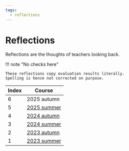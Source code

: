 ```yaml
---
tags:
  - reflections
---
```


# Reflections

Reflections are the thoughts of teachers looking back.

!!! note "No checks here"

    These reflections copy evaluation results literally.
    Spelling is hence not corrected on purpose.

Index|Course
-----|------------------------------------
6    |2025 autumn
5    |[2025 summer](2025_summer/README.md)
4    |[2024 autumn](2024_autumn/README.md)
3    |[2024 summer](2024_summer/README.md)
2    |[2023 autumn](2023_autumn/README.md)
1    |[2023 summer](2023_summer/README.md)

